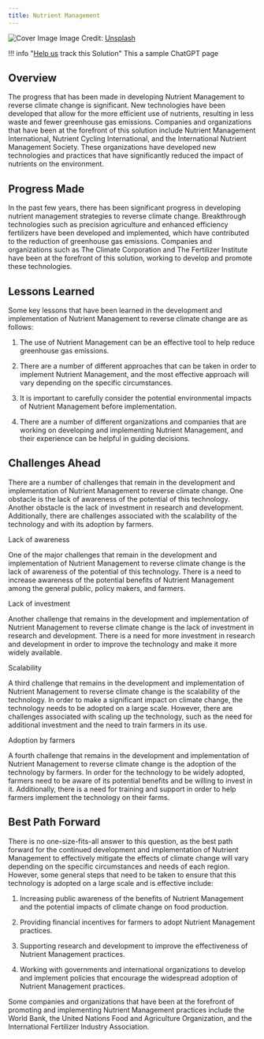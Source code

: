```yaml
---
title: Nutrient Management
---
```


![Cover Image](https://images.unsplash.com/photo-1454165804606-c3d57bc86b40?crop=entropy&cs=tinysrgb&fit=max&fm=jpg&ixid=M3w0NDYzODh8MHwxfHNlYXJjaHwxfHxOdXRyaWVudCUyME1hbmFnZW1lbnR8ZW58MHx8fHwxNjgzNzUyNjcxfDA&ixlib=rb-4.0.3&q=80&w=1080)
Image Credit: [Unsplash](https://unsplash.com/@homajob)

!!! info "[Help us](../../contribute) track this Solution"
    This a sample ChatGPT page

## Overview

The progress that has been made in developing Nutrient Management to reverse climate change is significant. New technologies have been developed that allow for the more efficient use of nutrients, resulting in less waste and fewer greenhouse gas emissions. Companies and organizations that have been at the forefront of this solution include Nutrient Management International, Nutrient Cycling International, and the International Nutrient Management Society. These organizations have developed new technologies and practices that have significantly reduced the impact of nutrients on the environment.

## Progress Made

In the past few years, there has been significant progress in developing nutrient management strategies to reverse climate change. Breakthrough technologies such as precision agriculture and enhanced efficiency fertilizers have been developed and implemented, which have contributed to the reduction of greenhouse gas emissions. Companies and organizations such as The Climate Corporation and The Fertilizer Institute have been at the forefront of this solution, working to develop and promote these technologies.

## Lessons Learned

Some key lessons that have been learned in the development and implementation of Nutrient Management to reverse climate change are as follows:

1. The use of Nutrient Management can be an effective tool to help reduce greenhouse gas emissions.

2. There are a number of different approaches that can be taken in order to implement Nutrient Management, and the most effective approach will vary depending on the specific circumstances.

3. It is important to carefully consider the potential environmental impacts of Nutrient Management before implementation.

4. There are a number of different organizations and companies that are working on developing and implementing Nutrient Management, and their experience can be helpful in guiding decisions.

## Challenges Ahead

There are a number of challenges that remain in the development and implementation of Nutrient Management to reverse climate change. One obstacle is the lack of awareness of the potential of this technology. Another obstacle is the lack of investment in research and development. Additionally, there are challenges associated with the scalability of the technology and with its adoption by farmers.

Lack of awareness

One of the major challenges that remain in the development and implementation of Nutrient Management to reverse climate change is the lack of awareness of the potential of this technology. There is a need to increase awareness of the potential benefits of Nutrient Management among the general public, policy makers, and farmers.

Lack of investment

Another challenge that remains in the development and implementation of Nutrient Management to reverse climate change is the lack of investment in research and development. There is a need for more investment in research and development in order to improve the technology and make it more widely available.

Scalability

A third challenge that remains in the development and implementation of Nutrient Management to reverse climate change is the scalability of the technology. In order to make a significant impact on climate change, the technology needs to be adopted on a large scale. However, there are challenges associated with scaling up the technology, such as the need for additional investment and the need to train farmers in its use.

Adoption by farmers

A fourth challenge that remains in the development and implementation of Nutrient Management to reverse climate change is the adoption of the technology by farmers. In order for the technology to be widely adopted, farmers need to be aware of its potential benefits and be willing to invest in it. Additionally, there is a need for training and support in order to help farmers implement the technology on their farms.

## Best Path Forward

There is no one-size-fits-all answer to this question, as the best path forward for the continued development and implementation of Nutrient Management to effectively mitigate the effects of climate change will vary depending on the specific circumstances and needs of each region. However, some general steps that need to be taken to ensure that this technology is adopted on a large scale and is effective include:

1. Increasing public awareness of the benefits of Nutrient Management and the potential impacts of climate change on food production.

2. Providing financial incentives for farmers to adopt Nutrient Management practices.

3. Supporting research and development to improve the effectiveness of Nutrient Management practices.

4. Working with governments and international organizations to develop and implement policies that encourage the widespread adoption of Nutrient Management practices.

Some companies and organizations that have been at the forefront of promoting and implementing Nutrient Management practices include the World Bank, the United Nations Food and Agriculture Organization, and the International Fertilizer Industry Association.

